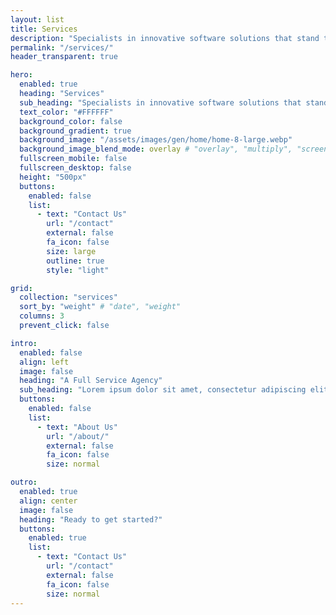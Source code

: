 ```yaml
---
layout: list
title: Services
description: "Specialists in innovative software solutions that stand the test of time. We're committed to providing cutting-edge services that drive lasting results."
permalink: "/services/"
header_transparent: true

hero:
  enabled: true
  heading: "Services"
  sub_heading: "Specialists in innovative software solutions that stand the test of time. We're committed to providing cutting-edge services that drive lasting results."
  text_color: "#FFFFFF"
  background_color: false
  background_gradient: true
  background_image: "/assets/images/gen/home/home-8-large.webp"
  background_image_blend_mode: overlay # "overlay", "multiply", "screen"
  fullscreen_mobile: false
  fullscreen_desktop: false
  height: "500px"
  buttons:
    enabled: false
    list:
      - text: "Contact Us"
        url: "/contact"
        external: false
        fa_icon: false
        size: large
        outline: true
        style: "light"

grid:
  collection: "services"
  sort_by: "weight" # "date", "weight"
  columns: 3
  prevent_click: false

intro:
  enabled: false
  align: left
  image: false
  heading: "A Full Service Agency"
  sub_heading: "Lorem ipsum dolor sit amet, consectetur adipiscing elit. Ut eget sapien in elit semper accumsan. Pellentesque accumsan ut tortor eu varius. Sed id tincidunt massa, ut egestas orci."
  buttons:
    enabled: false
    list:
      - text: "About Us"
        url: "/about/"
        external: false
        fa_icon: false
        size: normal

outro:
  enabled: true
  align: center
  image: false
  heading: "Ready to get started?"
  buttons:
    enabled: true
    list:
      - text: "Contact Us"
        url: "/contact"
        external: false
        fa_icon: false
        size: normal
---
```

